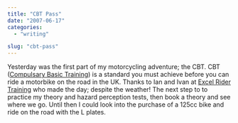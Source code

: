 ```yaml
---
title: "CBT Pass"
date: "2007-06-17"
categories: 
  - "writing"

slug: "cbt-pass"
---
```


Yesterday was the first part of my motorcycling adventure; the CBT. CBT ([Compulsary Basic Training](http://en.wikipedia.org/wiki/Compulsory_Basic_Training)) is a standard you must achieve before you can ride a motorbike on the road in the UK. Thanks to Ian and Ivan at [Excel Rider Training](http://www.excelmotorcycletraining.co.uk/) who made the day; despite the weather! The next step to to practice my theory and hazard perception tests, then book a theory and see where we go. Until then I could look into the purchase of a 125cc bike and ride on the road with the L plates.
